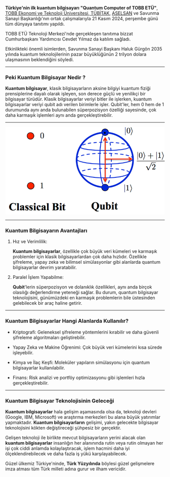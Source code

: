 <strong>Türkiye'nin ilk kuantum bilgisayarı "Quantum Computer of TOBB ETÜ"</strong>, <a href="https://www.etu.edu.tr/tr" title="TOBB Ekonomi ve Teknoloji Üniversitesi"> TOBB Ekonomi ve Teknoloji Üniversitesi</a>,<a href="https://tubitak.gov.tr/tr" title="TÜBİTAK"> TÜBİTAK</a>, <a href="https://www.aselsan.com/tr" title="Aselsan">ASELSAN</a> ve Savunma Sanayi Başkanlığı'nın ortak çalışmalarıyla 21 Kasım 2024, perşembe günü tüm dünyaya tanıtımı yapıldı.

TOBB ETÜ Teknoloji Merkezi'nde gerçekleşen tanıtıma bizzat Cumhurbaşkanı Yardımcısı Cevdet Yılmaz da katılım sağladı.

Etkinlikteki önemli isimlerden, Savunma Sanayi Başkanı Haluk Gürgön 2035 yılında kuantum teknolojilerinin pazar büyüklüğünün 2 trilyon dolara ulaşmasının beklendiğini söyledi.

----

### Peki Kuantum Bilgisayar Nedir ?

<strong>Kuantum bilgisayar</strong>, klasik bilgisayarların aksine bilgiyi kuantum fiziği prensiplerine dayalı olarak işleyen, son derece güçlü ve yenilikçi bir bilgisayar türüdür. Klasik bilgisayarlar veriyi bitler ile işlerken, kuantum bilgisayarlar veriyi qubit adı verilen birimlerle işler. Qubit'ler, hem 0 hem de 1 durumunda aynı anda bulunabilen süperpozisyon özelliği sayesinde, çok daha karmaşık işlemleri aynı anda gerçekleştirebilir.

-----

![bit-vs-qbit](https://raw.githubusercontent.com/hypecode-tech/blogs/main/turkiyenin-quantum-bilgisayari-quant/bit-vs-qbit.webp)

---

### Kuantum Bilgisayarın Avantajları

1. Hız ve Verimlilik:

    <strong>Kuantum bilgisayarlar</strong>, özellikle çok büyük veri kümeleri ve karmaşık problemler için klasik bilgisayarlardan çok daha hızlıdır. Özellikle şifreleme, yapay zeka ve bilimsel simülasyonlar gibi alanlarda quantum bilgisayarlar devrim yaratabilir.


2. Paralel İşlem Yapabilme:

    <strong>Qubit</strong>'lerin süperpozisyon ve dolanıklık özellikleri, aynı anda birçok olasılığı değerlendirme yeteneği sağlar. Bu durum, quantum bilgisayar teknolojisini, günümüzdeki en karmaşık problemlerin bile üstesinden gelebilecek bir araç haline getirir.

----


### Kuantum Bilgisayarlar Hangi Alanlarda Kullanılır?

- Kriptografi: Geleneksel şifreleme yöntemlerini kırabilir ve daha güvenli şifreleme algoritmaları geliştirebilir.

- Yapay Zeka ve Makine Öğrenimi: Çok büyük veri kümelerini kısa sürede işleyebilir.

- Kimya ve İlaç Keşfi: Moleküler yapıların simülasyonu için quantum bilgisayarlar kullanılabilir.

- Finans: Risk analizi ve portföy optimizasyonu gibi işlemleri hızla gerçekleştirebilir.

----

### Kuantum Bilgisayar Teknolojisinin Geleceği

<strong>Kuantum bilgisayarlar</strong> hala gelişim aşamasında olsa da, teknoloji devleri (Google, IBM, Microsoft) ve araştırma merkezleri bu alana büyük yatırımlar yapmaktadır. <strong>Kuantum bilgisayarların</strong> gelişimi, yakın gelecekte bilgisayar teknolojisini kökten değiştireceği şühpesiz bir gerçektir.

Gelişen teknoloji ile birlikte mevcut bilgisayarların yerini alacak olan <strong>kuantum bilgisayarlar</strong> insanlığın her alanınında rutin veya rutin olmayan her işi çok ciddi anlamda kolaylaştıracak, işlem hacmini daha iyi ölçeklendirebilecek ve daha fazla iş yükü karşılayabilecek.

Güzel ülkemiz Türkiye'ninde, <b>Türk Yüzyılında</b> böylesi güzel gelişmelere imza atması tüm Türk milleti adına gurur ve ilham vericidir.

